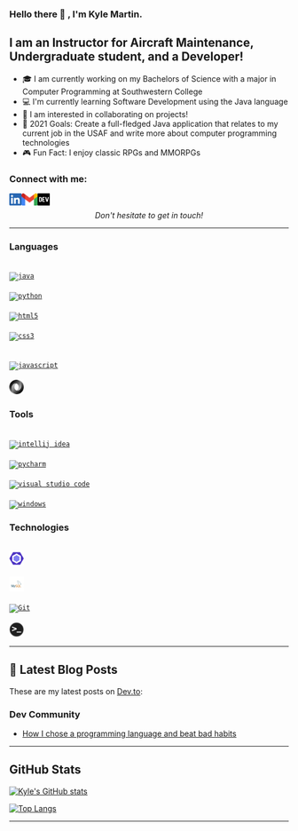 ### Hello there :wave: , I'm Kyle Martin.

## I am an Instructor for Aircraft Maintenance, Undergraduate student, and a Developer!
- :mortar_board: I am currently working on my Bachelors of Science with a major in Computer Programming at Southwestern College
- :computer: I'm currently learning Software Development using the Java language
- :satellite: I am interested in collaborating on projects!
- :calendar: 2021 Goals: Create a full-fledged Java application that relates to my current job in the USAF and write more about computer programming technologies
- :video_game: Fun Fact: I enjoy classic RPGs and MMORPGs 

### Connect with me:
	
[<img align="left" alt="Kyle | LinkedIn" height="22px" src="./SocialLogo/LinkedIn.png" />][linkedin]
[<img align="left" alt="Kyle | Gmail" height="22px" src="./SocialLogo/Gmail.png" />][gmail]
[<img align="left" alt="Kyle | Dev" height="22px" src="./SocialLogo/Dev.png" />][dev]

<br>

<p align=center>
<em>Don't hesitate to get in touch!</em>
</p>

---

### Languages

[<code>
<img alt="java" width="26px" src="https://img.icons8.com/color/240/000000/java-coffee-cup-logo.png">
</code>](https://docs.oracle.com/en/java/)
[<code>
<img alt="python" width="26px" src="https://img.icons8.com/color/240/000000/python.png">
</code>](https://www.python.org/)
[<code>
<img alt="html5" width="26px" src="https://img.icons8.com/color/240/000000/html-5.png">
</code>](https://developer.mozilla.org/en-US/docs/Web/HTML)	
[<code>
<img alt="css3" width="26px" src="https://img.icons8.com/color/240/000000/css3.png">
</code>](https://developer.mozilla.org/en-US/docs/Web/CSS)	
[<code>
<img alt="javascript" width="26px" src="https://img.icons8.com/color/240/000000/javascript.png" />
</code>](https://developer.mozilla.org/en-US/docs/Web/JavaScript)
[<code>
<img alt="json" width="26px" src="https://raw.githubusercontent.com/github/explore/80688e429a7d4ef2fca1e82350fe8e3517d3494d/topics/json/json.png">
</code>](https://www.json.org/json-en.html)

### Tools 
[<code>
<img alt="intellij idea" width="26px" src="https://img.icons8.com/color/240/000000/intellij-idea.png" />
</code>](https://www.jetbrains.com/idea/)
[<code>
<img alt="pycharm" width="26px" src="https://img.icons8.com/color/240/000000/pycharm.png" />
</code>](https://www.jetbrains.com/pycharm/)
[<code>
<img alt="visual studio code" width="26px" src="https://img.icons8.com/fluent/240/000000/visual-studio-code-2019.png" />
</code>](https://code.visualstudio.com/)
[<code>
<img alt="windows" width="26px" src="https://img.icons8.com/color/240/000000/windows-10.png">
</code>](https://www.microsoft.com/en-us/windows)

### Technologies 
[<code>
<img alt="eslint" width="26px" src="https://raw.githubusercontent.com/github/explore/80688e429a7d4ef2fca1e82350fe8e3517d3494d/topics/eslint/eslint.png">
</code>](https://eslint.org/)
[<code>
<img alt="MySQL" width="26px" src="https://raw.githubusercontent.com/github/explore/80688e429a7d4ef2fca1e82350fe8e3517d3494d/topics/mysql/mysql.png">
</code>](https://dev.mysql.com/)
[<code>
<img alt="Git" width="26px" src="https://img.icons8.com/color/240/000000/git.png">
</code>](https://git-scm.com/)
[<code>
<img alt="terminal" width="26px" src="https://raw.githubusercontent.com/github/explore/80688e429a7d4ef2fca1e82350fe8e3517d3494d/topics/terminal/terminal.png">
</code>](https://docs.microsoft.com/en-us/windows/terminal/)

--- 

## :memo: Latest Blog Posts

These are my latest posts on [Dev.to](https://dev.to/thesnowmanndev):

### Dev Community

<!-- DEVTO:START -->
- [How I chose a programming language and beat bad habits](https://dev.to/thesnowmanndev/how-i-chose-a-programming-language-and-beat-bad-habits-2fa7)
<!-- DEVTO:END -->

---

## GitHub Stats

[![Kyle's GitHub stats](https://github-readme-stats.vercel.app/api?username=Thesnowmanndev&count_private=true&include_all_commits=true&show_icons=true&theme=algolia)](https://github.com/thesnowmanndev/github-readme-stats)

[![Top Langs](https://github-readme-stats.vercel.app/api/top-langs/?username=Thesnowmanndev&theme=algolia)](https://github.com/thesnowmanndev/github-readme-stats)

---

[linkedin]: https://www.linkedin.com/in/developer-kyle-martin/
[gmail]: mailto:kyle.martin.0819@gmail.com
[dev]: https://dev.to/thesnowmanndev	
